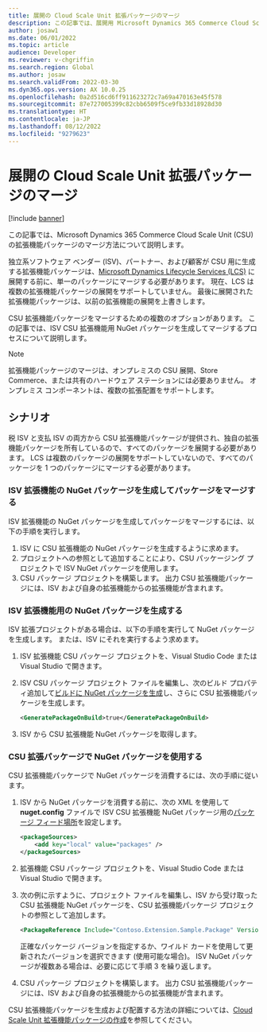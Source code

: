 ```yaml
---
title: 展開の Cloud Scale Unit 拡張パッケージのマージ
description: この記事では、展開用 Microsoft Dynamics 365 Commerce Cloud Scale Unit (CSU) の拡張機能パッケージのマージ方法について説明します。
author: josaw1
ms.date: 06/01/2022
ms.topic: article
audience: Developer
ms.reviewer: v-chgriffin
ms.search.region: Global
ms.author: josaw
ms.search.validFrom: 2022-03-30
ms.dyn365.ops.version: AX 10.0.25
ms.openlocfilehash: 0a2d516cd6ff911623272c7a69a470163e45f578
ms.sourcegitcommit: 87e727005399c82cbb6509f5ce9fb33d18928d30
ms.translationtype: HT
ms.contentlocale: ja-JP
ms.lasthandoff: 08/12/2022
ms.locfileid: "9279623"
---
```

# <a name="merge-cloud-scale-unit-extension-packages-for-deployment"></a>展開の Cloud Scale Unit 拡張パッケージのマージ

[!include [banner](../includes/banner.md)]

この記事では、Microsoft Dynamics 365 Commerce Cloud Scale Unit (CSU) の拡張機能パッケージのマージ方法について説明します。

独立系ソフトウェア ベンダー (ISV)、パートナー、および顧客が CSU 用に生成する拡張機能パッケージは、[Microsoft Dynamics Lifecycle Services (LCS)](https://lcs.dynamics.com/Logon/Index) に展開する前に、単一のパッケージにマージする必要があります。 現在、LCS は複数の拡張機能パッケージの展開をサポートしていません。 最後に展開された拡張機能パッケージは、以前の拡張機能の展開を上書きします。

CSU 拡張機能パッケージをマージするための複数のオプションがあります。 この記事では、ISV CSU 拡張機能用 NuGet パッケージを生成してマージするプロセスについて説明します。

> [!NOTE]
> 拡張機能パッケージのマージは、オンプレミスの CSU 展開、Store Commerce、または共有のハードウェア ステーションには必要ありません。 オンプレミス コンポーネントは、複数の拡張配置をサポートします。

## <a name="scenario"></a>シナリオ

税 ISV と支払 ISV の両方から CSU 拡張機能パッケージが提供され、独自の拡張機能パッケージを所有しているので、すべてのパッケージを展開する必要があります。 LCS は複数のパッケージの展開をサポートしていないので、すべてのパッケージを 1 つのパッケージにマージする必要があります。

### <a name="merge-the-packages-by-generating-a-nuget-package-for-the-isv-extensions"></a>ISV 拡張機能の NuGet パッケージを生成してパッケージをマージする

ISV 拡張機能の NuGet パッケージを生成してパッケージをマージするには、以下の手順を実行します。

1. ISV に CSU 拡張機能の NuGet パッケージを生成するように求めます。
1. プロジェクトへの参照として追加することにより、CSU パッケージング プロジェクトで ISV NuGet パッケージを使用します。
1. CSU パッケージ プロジェクトを構築します。 出力 CSU 拡張機能パッケージには、ISV および自身の拡張機能からの拡張機能が含まれます。

### <a name="generate-a-nuget-package-for-the-isvs-extensions"></a>ISV 拡張機能用の NuGet パッケージを生成する

ISV 拡張プロジェクトがある場合は、以下の手順を実行して NuGet パッケージを生成します。 または、ISV にそれを実行するよう求めます。

1. ISV 拡張機能 CSU パッケージ プロジェクトを、Visual Studio Code または Visual Studio で開きます。
1. ISV CSU パッケージ プロジェクト ファイルを編集し、次のビルド プロパティ追加して[ビルドに NuGet パッケージを生成](/nuget/create-packages/creating-a-package-msbuild#automatically-generate-package-on-build)し、さらに CSU 拡張機能パッケージを生成します。

    ```XML
    <GeneratePackageOnBuild>true</GeneratePackageOnBuild>
    ```

1. ISV から CSU 拡張機能 NuGet パッケージを取得します。

### <a name="consume-the-nuget-package-in-your-csu-extension-package"></a>CSU 拡張パッケージで NuGet パッケージを使用する

CSU 拡張機能パッケージで NuGet パッケージを消費するには、次の手順に従います。

1. ISV から NuGet パッケージを消費する前に、次の XML を使用して **nuget.config** ファイルで ISV CSU 拡張機能 NuGet パッケージ用の[パッケージ フィード場所](/nuget/hosting-packages/local-feeds)を設定します。

    ```XML
    <packageSources>
        <add key="local" value="packages" />
    </packageSources>
    ```

1. 拡張機能 CSU パッケージ プロジェクトを、Visual Studio Code または Visual Studio で開きます。
1. 次の例に示すように、プロジェクト ファイルを編集し、ISV から受け取った CSU 拡張機能 NuGet パッケージを、CSU 拡張機能パッケージ プロジェクトの参照として追加します。

    ```XML
    <PackageReference Include="Contoso.Extension.Sample.Package" Version="2.0.*" />
    ```

    正確なパッケージ バージョンを指定するか、ワイルド カードを使用して更新されたバージョンを選択できます (使用可能な場合)。 ISV NuGet パッケージが複数ある場合は、必要に応じて手順 3 を繰り返します。

1. CSU パッケージ プロジェクトを構築します。 出力 CSU 拡張機能パッケージには、ISV および自身の拡張機能からの拡張機能が含まれます。

CSU 拡張機能パッケージを生成および配置する方法の詳細については、[Cloud Scale Unit 拡張機能パッケージの作成](csu-packaging.md)を参照してください。
